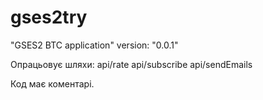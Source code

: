 # gses2try

"GSES2 BTC application" version: "0.0.1" 

Опрацьовує шляхи:
 api/rate
 api/subscribe
 api/sendEmails
 
Код має коментарі. 
